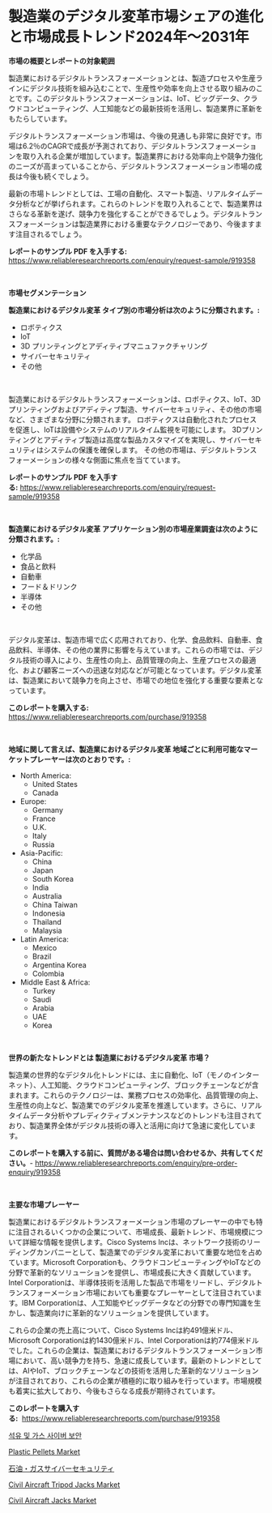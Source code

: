 <p><h1>製造業のデジタル変革市場シェアの進化と市場成長トレンド2024年～2031年</h1></p><p><strong>市場の概要とレポートの対象範囲</strong></p>
<p><p>製造業におけるデジタルトランスフォーメーションとは、製造プロセスや生産ラインにデジタル技術を組み込むことで、生産性や効率を向上させる取り組みのことです。このデジタルトランスフォーメーションは、IoT、ビッグデータ、クラウドコンピューティング、人工知能などの最新技術を活用し、製造業界に革新をもたらしています。</p><p>デジタルトランスフォーメーション市場は、今後の見通しも非常に良好です。市場は6.2％のCAGRで成長が予測されており、デジタルトランスフォーメーションを取り入れる企業が増加しています。製造業界における効率向上や競争力強化のニーズが高まっていることから、デジタルトランスフォーメーション市場の成長は今後も続くでしょう。</p><p>最新の市場トレンドとしては、工場の自動化、スマート製造、リアルタイムデータ分析などが挙げられます。これらのトレンドを取り入れることで、製造業界はさらなる革新を遂げ、競争力を強化することができるでしょう。デジタルトランスフォーメーションは製造業界における重要なテクノロジーであり、今後ますます注目されるでしょう。</p></p>
<p><strong>レポートのサンプル PDF を入手する:</strong> <a href="https://www.reliableresearchreports.com/enquiry/request-sample/919358">https://www.reliableresearchreports.com/enquiry/request-sample/919358</a></p>
<p>&nbsp;</p>
<p><strong>市場セグメンテーション</strong></p>
<p><strong>製造業におけるデジタル変革 タイプ別の市場分析は次のように分類されます。:</strong></p>
<p><ul><li>ロボティクス</li><li>IoT</li><li>3D プリンティングとアディティブマニュファクチャリング</li><li>サイバーセキュリティ</li><li>その他</li></ul></p>
<p>&nbsp;</p>
<p><p>製造業におけるデジタルトランスフォーメーションは、ロボティクス、IoT、3Dプリンティングおよびアディティブ製造、サイバーセキュリティ、その他の市場など、さまざまな分野に分類されます。 ロボティクスは自動化されたプロセスを促進し、IoTは設備やシステムのリアルタイム監視を可能にします。 3Dプリンティングとアディティブ製造は高度な製品カスタマイズを実現し、サイバーセキュリティはシステムの保護を確保します。 その他の市場は、デジタルトランスフォーメーションの様々な側面に焦点を当てています。</p></p>
<p><strong>レポートのサンプル PDF を入手する:</strong>&nbsp;<a href="https://www.reliableresearchreports.com/enquiry/request-sample/919358">https://www.reliableresearchreports.com/enquiry/request-sample/919358</a></p>
<p>&nbsp;</p>
<p><strong> 製造業におけるデジタル変革 アプリケーション別の市場産業調査は次のように分類されます。:</strong></p>
<p><ul><li>化学品</li><li>食品と飲料</li><li>自動車</li><li>フード＆ドリンク</li><li>半導体</li><li>その他</li></ul></p>
<p>&nbsp;</p>
<p><p>デジタル変革は、製造市場で広く応用されており、化学、食品飲料、自動車、食品飲料、半導体、その他の業界に影響を与えています。これらの市場では、デジタル技術の導入により、生産性の向上、品質管理の向上、生産プロセスの最適化、および顧客ニーズへの迅速な対応などが可能となっています。デジタル変革は、製造業において競争力を向上させ、市場での地位を強化する重要な要素となっています。</p></p>
<p><strong>このレポートを購入する:</strong>&nbsp; <a href="https://www.reliableresearchreports.com/purchase/919358">https://www.reliableresearchreports.com/purchase/919358</a></p>
<p>&nbsp;</p>
<p><strong>地域に関して言えば、製造業におけるデジタル変革 地域ごとに利用可能なマーケットプレーヤーは次のとおりです。:</strong></p>
<p><ul>
    <li>
        North America:
        <ul>
            <li>United States</li>
            <li>Canada</li>
        </ul>
    </li>
    <li>
        Europe:
        <ul>
            <li>Germany</li>
            <li>France</li>
            <li>U.K.</li>
            <li>Italy</li>
            <li>Russia</li>
        </ul>
    </li>
    <li>
        Asia-Pacific:
        <ul>
            <li>China</li>
            <li>Japan</li>
            <li>South Korea</li>
            <li>India</li>
            <li>Australia</li>
            <li>China Taiwan</li>
            <li>Indonesia</li>
            <li>Thailand</li>
            <li>Malaysia</li>
        </ul>
    </li>
    <li>
        Latin America:
        <ul>
            <li>Mexico</li>
            <li>Brazil</li>
            <li>Argentina Korea</li>
            <li>Colombia</li>
        </ul>
    </li>
    <li>
        Middle East & Africa:
        <ul>
            <li>Turkey</li>
            <li>Saudi</li>
            <li>Arabia</li>
            <li>UAE</li>
            <li>Korea</li>
        </ul>
    </li>
    </ul></p>
<p>&nbsp;</p>
<p><strong>世界の新たなトレンドとは 製造業におけるデジタル変革 市場？</strong></p>
<p><p>製造業の世界的なデジタル化トレンドには、主に自動化、IoT（モノのインターネット）、人工知能、クラウドコンピューティング、ブロックチェーンなどが含まれます。これらのテクノロジーは、業務プロセスの効率化、品質管理の向上、生産性の向上など、製造業でのデジタル変革を推進しています。さらに、リアルタイムデータ分析やプレディクティブメンテナンスなどのトレンドも注目されており、製造業界全体がデジタル技術の導入と活用に向けて急速に変化しています。</p></p>
<p><strong>このレポートを購入する前に、質問がある場合は問い合わせるか、共有してください。</strong>- <a href="https://www.reliableresearchreports.com/enquiry/pre-order-enquiry/919358">https://www.reliableresearchreports.com/enquiry/pre-order-enquiry/919358</a></p>
<p>&nbsp;</p>
<p><strong>主要な市場プレーヤー</strong></p>
<p><p>製造業におけるデジタルトランスフォーメーション市場のプレーヤーの中でも特に注目されるいくつかの企業について、市場成長、最新トレンド、市場規模について詳細な情報を提供します。Cisco Systems Incは、ネットワーク技術のリーディングカンパニーとして、製造業でのデジタル変革において重要な地位を占めています。Microsoft Corporationも、クラウドコンピューティングやIoTなどの分野で革新的なソリューションを提供し、市場成長に大きく貢献しています。Intel Corporationは、半導体技術を活用した製品で市場をリードし、デジタルトランスフォーメーション市場においても重要なプレーヤーとして注目されています。IBM Corporationは、人工知能やビッグデータなどの分野での専門知識を生かし、製造業向けに革新的なソリューションを提供しています。</p><p>これらの企業の売上高について、Cisco Systems Incは約491億米ドル、Microsoft Corporationは約1430億米ドル、Intel Corporationは約774億米ドルでした。これらの企業は、製造業におけるデジタルトランスフォーメーション市場において、高い競争力を持ち、急速に成長しています。最新のトレンドとしては、AIやIoT、ブロックチェーンなどの技術を活用した革新的なソリューションが注目されており、これらの企業が積極的に取り組みを行っています。市場規模も着実に拡大しており、今後もさらなる成長が期待されています。</p></p>
<p><strong>このレポートを購入する:</strong>&nbsp;&nbsp;<a href="https://www.reliableresearchreports.com/purchase/919358">https://www.reliableresearchreports.com/purchase/919358</a></p>
<p><p><a href="https://github.com/laholand/Market-Research-Report-List-2/blob/main/2422606182853.md">석유 및 가스 사이버 보안</a></p><p><a href="https://issuu.com/reportprime-2/docs/plastic-pellets-market-size-2030.pptx">Plastic Pellets Market</a></p><p><a href="https://github.com/lababdou/Market-Research-Report-List-2/blob/main/4122587182858.md">石油・ガスサイバーセキュリティ</a></p><p><a href="https://github.com/dimitrishawkinswaynenp91rgz/Market-Research-Report-List-1/blob/main/civil-aircraft-tripod-jacks-market.md">Civil Aircraft Tripod Jacks Market</a></p><p><a href="https://github.com/changoleonlaverguenzanoexiste/Market-Research-Report-List-2/blob/main/civil-aircraft-jacks-market.md">Civil Aircraft Jacks Market</a></p></p>